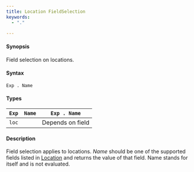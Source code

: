 ```yaml
---
title: Location FieldSelection
keywords:
  - "."

---
```


#### Synopsis

Field selection on locations.

#### Syntax

`Exp . Name`

#### Types


| `Exp` | `Name` | `Exp . Name`  |
| --- | --- | --- |
| `loc`   |          | Depends on field |


#### Description

Field selection applies to locations. 
_Name_ should be one of the supported fields listed in [Location](../../../../../Rascal/Expressions/Values/Location) and returns the value of that field. 
Name stands for itself and is not evaluated.


